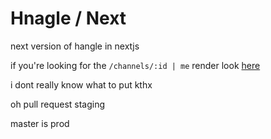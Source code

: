 # Hnagle / Next

next version of hangle in nextjs

if you're looking for the `/channels/:id | me` render look [here](frontend/components/MainChatRender.tsx)

i dont really know what to put kthx 

oh pull request staging 

master is prod 
